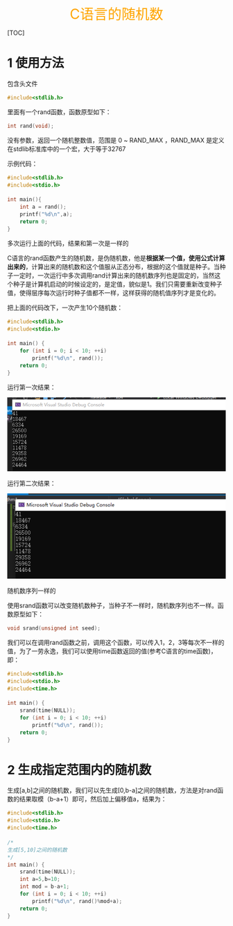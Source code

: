 <center><font color="#FFA500" size="6">C语言的随机数</font></center>

[TOC]

# 1 使用方法

包含头文件

```C
#include<stdlib.h>
```

里面有一个rand函数，函数原型如下：

```C
int rand(void);
```

没有参数，返回一个随机整数值，范围是  0 ~ RAND_MAX ，RAND_MAX 是定义在stdlib标准库中的一个宏，大于等于32767

示例代码：

```C
#include<stdlib.h>
#include<stdio.h>

int main(){
	int a = rand();
	printf("%d\n",a);
	return 0;
}
```

多次运行上面的代码，结果和第一次是一样的

C语言的rand函数产生的随机数，是伪随机数，他是**根据某一个值，使用公式计算出来的**，计算出来的随机数和这个值服从正态分布，根据的这个值就是种子。当种子一定时，一次运行中多次调用rand计算出来的随机数序列也是固定的，当然这个种子是计算机启动的时候设定的，是定值，貌似是1。我们只需要重新改变种子值，使得层序每次运行时种子值都不一样，这样获得的随机值序列才是变化的。

把上面的代码改下，一次产生10个随机数：

```C
#include<stdlib.h>
#include<stdio.h>

int main() {
	for (int i = 0; i < 10; ++i)
		printf("%d\n", rand());
	return 0;
}
```

运行第一次结果：

![image-20200321235023352](md_img\image-20200321235023352.png)

运行第二次结果：

![image-20200321235210207](md_img\image-20200321235210207.png)

随机数序列一样的

使用srand函数可以改变随机数种子，当种子不一样时，随机数序列也不一样。函数原型如下：

```C
void srand(unsigned int seed);
```

我们可以在调用rand函数之前，调用这个函数，可以传入1，2，3等每次不一样的值，为了一劳永逸，我们可以使用time函数返回的值(参考C语言的time函数)，即：

```C
#include<stdlib.h>
#include<stdio.h>
#include<time.h>

int main() {
    srand(time(NULL));
	for (int i = 0; i < 10; ++i)
		printf("%d\n", rand());
	return 0;
}
```



# 2 生成指定范围内的随机数

生成[a,b]之间的随机数，我们可以先生成[0,b-a]之间的随机数，方法是对rand函数的结果取模（b-a+1）即可，然后加上偏移值a，结果为：

```C
#include<stdlib.h>
#include<stdio.h>
#include<time.h>

/*
生成[5,10]之间的随机数
*/
int main() {
    srand(time(NULL));
    int a=5,b=10;
    int mod = b-a+1;
	for (int i = 0; i < 10; ++i)
		printf("%d\n", rand()%mod+a);
	return 0;
}
```

